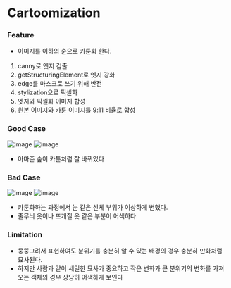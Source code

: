 # Cartoomization
### Feature
- 이미지를 이하의 순으로 카툰화 한다.
1. canny로 엣지 검출
2. getStructuringElement로 엣지 강화
3. edge를 마스크로 쓰기 위해 반전
4. stylization으로 픽셀화
5. 엣지와 픽셀화 이미지 합성
6. 원본 이미지와 카툰 이미지를 9:11 비율로 합성
### Good Case
![image](https://github.com/andrew0416/Cartoonization/assets/5708754/ff9767c9-d267-4046-8341-a924ce8bd2d3)
![image](https://github.com/andrew0416/Cartoonization/assets/5708754/37d4b325-760d-4f7d-adc4-bad6a6db963e)
<br>
- 아마존 숲이 카툰처럼 잘 바뀌었다
### Bad Case
![image](https://github.com/andrew0416/Cartoonization/assets/5708754/12f30111-2c8d-4993-8dc0-1e5ccc8ea23c)
![image](https://github.com/andrew0416/Cartoonization/assets/5708754/8057cb00-bf33-47d0-abe1-03c52a46a64a)
<br> 
- 카툰화하는 과정에서 눈 같은 신체 부위가 이상하게 변했다.
- 줄무늬 옷이나 뜨개질 옷 같은 부분이 어색하다
### Limitation
- 뭉뚱그려서 표현하여도 분위기를 충분히 알 수 있는 배경의 경우 충분히 만화처럼 묘사된다.
- 하지만 사람과 같이 세밀한 묘사가 중요하고 작은 변화가 큰 분위기의 변화를 가져오는 객체의 경우 상당히 어색하게 보인다
